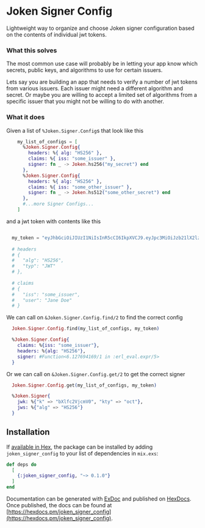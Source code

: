 # Joken Signer Config

Lightweight way to organize and choose Joken signer configuration based on the contents of individual jwt tokens.

### What this solves

The most common use case will probably be in letting your app know which secrets, public keys, and algorithms to use for certain issuers.

Lets say you are building an app that needs to verify a number of jwt tokens from various issuers. Each issuer might need a different algorithm and secret. Or maybe you are willing to accept a limited set of algorithms from a specific issuer that you might not be willing to do with another.

### What it does

  Given a list of `%Joken.Signer.Config`s that look like this
  ```elixir
      my_list_of_configs = [
        %Joken.Signer.Config{
          headers: %{ alg: "HS256" },
          claims: %{ iss: "some_issuer" },
          signer: fn _ -> Joken.hs256("my_secret") end
        },
        %Joken.Signer.Config{
          headers: %{ alg: "HS256" },
          claims: %{ iss: "some_other_issuer" },
          signer: fn _ -> Joken.hs512("some_other_secret") end
        },
        #...more Signer Configs...
      ]
  ```

  and a jwt token with contents like this

  ```elixir

    my_token = "eyJhbGciOiJIUzI1NiIsInR5cCI6IkpXVCJ9.eyJpc3MiOiJzb21lX2lzc3VlciIsInVzZXIiOiJKYW5lIERvZSJ9.07Od3YbENjGG9yAgErAEJe8CAvguIOG7JhcXs91nyk8"
    
    # headers
    # {
    #   "alg": "HS256",
    #   "typ": "JWT"
    # },
    
    # claims
    # {
    #   "iss": "some_issuer",
    #   "user": "Jane Doe"
    # }

  ```
  We can call on `&Joken.Signer.Config.find/2` to find the correct config

  ```elixir
    Joken.Signer.Config.find(my_list_of_configs, my_token)

    %Joken.Signer.Config{
      claims: %{iss: "some_issuer"},
      headers: %{alg: "HS256"},
      signer: #Function<6.127694169/1 in :erl_eval.expr/5>
    }
  ```

  Or we can call on `&Joken.Signer.Config.get/2` to get the correct signer

  ```elixir
    Joken.Signer.Config.get(my_list_of_configs, my_token)

    %Joken.Signer{
      jwk: %{"k" => "bXlfc2VjcmV0", "kty" => "oct"},
      jws: %{"alg" => "HS256"}
    }
  ```

## Installation

If [available in Hex](https://hex.pm/docs/publish), the package can be installed
by adding `joken_signer_config` to your list of dependencies in `mix.exs`:

```elixir
def deps do
  [
    {:joken_signer_config, "~> 0.1.0"}
  ]
end
```

Documentation can be generated with [ExDoc](https://github.com/elixir-lang/ex_doc)
and published on [HexDocs](https://hexdocs.pm). Once published, the docs can
be found at [https://hexdocs.pm/joken_signer_config](https://hexdocs.pm/joken_signer_config).

